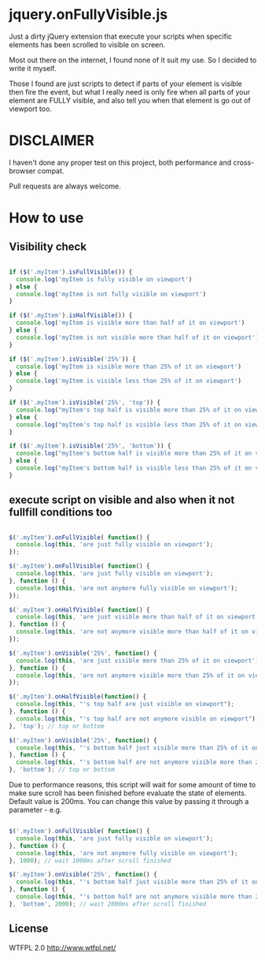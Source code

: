# jquery.onFullyVisible.js

Just a dirty jQuery extension that execute your scripts when specific elements has been scrolled to visible on screen.

Most out there on the internet, I found none of it suit my use. So I decided to write it myself.

Those I found are just scripts to detect if parts of your element is visible then fire the event, but what I really need is only fire when all parts of your element are FULLY visible, and also tell you when that element is go out of viewport too.

# DISCLAIMER
I haven't done any proper test on this project, both performance and cross-browser compat.

Pull requests are always welcome.

# How to use

## Visibility check

```javascript

if ($('.myItem').isFullVisible()) {
  console.log('myItem is fully visible on viewport')
} else {
  console.log('myItem is not fully visible on viewport')
}

if ($('.myItem').isHalfVisible()) {
  console.log('myItem is visible more than half of it on viewport')
} else {
  console.log('myItem is not visible more than half of it on viewport')
}

if ($('.myItem').isVisible('25%')) {
  console.log('myItem is visible more than 25% of it on viewport')
} else {
  console.log('myItem is visible less than 25% of it on viewport')
}

if ($('.myItem').isVisible('25%', 'top')) {
  console.log("myItem's top half is visible more than 25% of it on viewport")
} else {
  console.log("myItem's top half is visible less than 25% of it on viewport")
}

if ($('.myItem').isVisible('25%', 'bottom')) {
  console.log("myItem's bottom half is visible more than 25% of it on viewport")
} else {
  console.log("myItem's bottom half is visible less than 25% of it on viewport")
}
```

## execute script on visible and also when it not fullfill conditions too

```javascript

$('.myItem').onFullVisible( function() {
  console.log(this, 'are just fully visible on viewport');
});

$('.myItem').onFullVisible( function() {
  console.log(this, 'are just fully visible on viewport');
}, function () {
  console.log(this, 'are not anymore fully visible on viewport');
});

$('.myItem').onHalfVisible( function() {
  console.log(this, 'are just visible more than half of it on viewport');
}, function () {
  console.log(this, 'are not anymore visible more than half of it on viewport');
});

$('.myItem').onVisible('25%', function() {
  console.log(this, 'are just visible more than 25% of it on viewport');
}, function () {
  console.log(this, 'are not anymore visible more than 25% of it on viewport');
});

$('.myItem').onHalfVisible(function() {
  console.log(this, "'s top half are just visible on viewport");
}, function () {
  console.log(this, "'s top half are not anymore visible on viewport");
}, 'top'); // top or bottom

$('.myItem').onVisible('25%', function() {
  console.log(this, "'s bottom half just visible more than 25% of it on viewport");
}, function () {
  console.log(this, "'s bottom half are not anymore visible more than 25% of it on viewport");
}, 'bottom'); // top or bottom

```

Due to performance reasons, this script will wait for some amount of time to make sure scroll has been finished before evaluate the state of elements. Default value is 200ms. You can change this value by passing it through a parameter - e.g.

```javascript

$('.myItem').onFullVisible( function() {
  console.log(this, 'are just fully visible on viewport');
}, function () {
  console.log(this, 'are not anymore fully visible on viewport');
}, 1000); // wait 1000ms after scroll finished

$('.myItem').onVisible('25%', function() {
  console.log(this, "'s bottom half just visible more than 25% of it on viewport");
}, function () {
  console.log(this, "'s bottom half are not anymore visible more than 25% of it on viewport");
}, 'bottom', 2000); // wait 2000ms after scroll finished

```

## License
WTFPL 2.0 http://www.wtfpl.net/
